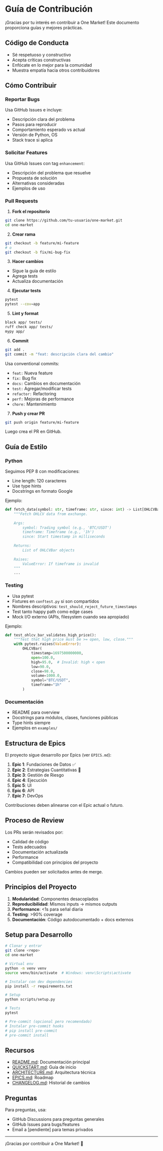 # Guía de Contribución

¡Gracias por tu interés en contribuir a One Market! Este documento proporciona guías y mejores prácticas.

## Código de Conducta

- Sé respetuoso y constructivo
- Acepta críticas constructivas
- Enfócate en lo mejor para la comunidad
- Muestra empatía hacia otros contribuidores

## Cómo Contribuir

### Reportar Bugs

Usa GitHub Issues e incluye:
- Descripción clara del problema
- Pasos para reproducir
- Comportamiento esperado vs actual
- Versión de Python, OS
- Stack trace si aplica

### Solicitar Features

Usa GitHub Issues con tag `enhancement`:
- Descripción del problema que resuelve
- Propuesta de solución
- Alternativas consideradas
- Ejemplos de uso

### Pull Requests

1. **Fork el repositorio**
```bash
git clone https://github.com/tu-usuario/one-market.git
cd one-market
```

2. **Crear rama**
```bash
git checkout -b feature/mi-feature
# o
git checkout -b fix/mi-bug-fix
```

3. **Hacer cambios**
- Sigue la guía de estilo
- Agrega tests
- Actualiza documentación

4. **Ejecutar tests**
```bash
pytest
pytest --cov=app
```

5. **Lint y format**
```bash
black app/ tests/
ruff check app/ tests/
mypy app/
```

6. **Commit**
```bash
git add .
git commit -m "feat: descripción clara del cambio"
```

Usa conventional commits:
- `feat:` Nueva feature
- `fix:` Bug fix
- `docs:` Cambios en documentación
- `test:` Agregar/modificar tests
- `refactor:` Refactoring
- `perf:` Mejoras de performance
- `chore:` Mantenimiento

7. **Push y crear PR**
```bash
git push origin feature/mi-feature
```

Luego crea el PR en GitHub.

## Guía de Estilo

### Python

Seguimos PEP 8 con modificaciones:
- Line length: 120 caracteres
- Use type hints
- Docstrings en formato Google

Ejemplo:
```python
def fetch_data(symbol: str, timeframe: str, since: int) -> List[OHLCVBar]:
    """Fetch OHLCV data from exchange.
    
    Args:
        symbol: Trading symbol (e.g., 'BTC/USDT')
        timeframe: Timeframe (e.g., '1h')
        since: Start timestamp in milliseconds
        
    Returns:
        List of OHLCVBar objects
        
    Raises:
        ValueError: If timeframe is invalid
    """
    ...
```

### Testing

- Usa pytest
- Fixtures en `conftest.py` si son compartidos
- Nombres descriptivos: `test_should_reject_future_timestamps`
- Test tanto happy path como edge cases
- Mock I/O externo (APIs, filesystem cuando sea apropiado)

Ejemplo:
```python
def test_ohlcv_bar_validates_high_price():
    """Test that high price must be >= open, low, close."""
    with pytest.raises(ValueError):
        OHLCVBar(
            timestamp=1697500000000,
            open=100.0,
            high=95.0,  # Invalid: high < open
            low=90.0,
            close=98.0,
            volume=1000.0,
            symbol="BTC/USDT",
            timeframe="1h"
        )
```

### Documentación

- README para overview
- Docstrings para módulos, clases, funciones públicas
- Type hints siempre
- Ejemplos en `examples/`

## Estructura de Epics

El proyecto sigue desarrollo por Epics (ver `EPICS.md`):

1. **Epic 1**: Fundaciones de Datos ✅
2. **Epic 2**: Estrategias Cuantitativas 🔄
3. **Epic 3**: Gestión de Riesgo
4. **Epic 4**: Ejecución
5. **Epic 5**: UI
6. **Epic 6**: API
7. **Epic 7**: DevOps

Contribuciones deben alinearse con el Epic actual o futuro.

## Proceso de Review

Los PRs serán revisados por:
- Calidad de código
- Tests adecuados
- Documentación actualizada
- Performance
- Compatibilidad con principios del proyecto

Cambios pueden ser solicitados antes de merge.

## Principios del Proyecto

1. **Modularidad**: Componentes desacoplados
2. **Reproducibilidad**: Mismos inputs → mismos outputs
3. **Performance**: <1s para señal diaria
4. **Testing**: >90% coverage
5. **Documentación**: Código autodocumentado + docs externos

## Setup para Desarrollo

```bash
# Clonar y entrar
git clone <repo>
cd one-market

# Virtual env
python -m venv venv
source venv/bin/activate  # Windows: venv\Scripts\activate

# Instalar con dev dependencies
pip install -r requirements.txt

# Setup
python scripts/setup.py

# Tests
pytest

# Pre-commit (opcional pero recomendado)
# Instalar pre-commit hooks
# pip install pre-commit
# pre-commit install
```

## Recursos

- [README.md](README.md): Documentación principal
- [QUICKSTART.md](QUICKSTART.md): Guía de inicio
- [ARCHITECTURE.md](ARCHITECTURE.md): Arquitectura técnica
- [EPICS.md](EPICS.md): Roadmap
- [CHANGELOG.md](CHANGELOG.md): Historial de cambios

## Preguntas

Para preguntas, usa:
- GitHub Discussions para preguntas generales
- GitHub Issues para bugs/features
- Email a [pendiente] para temas privados

---

¡Gracias por contribuir a One Market! 🚀










